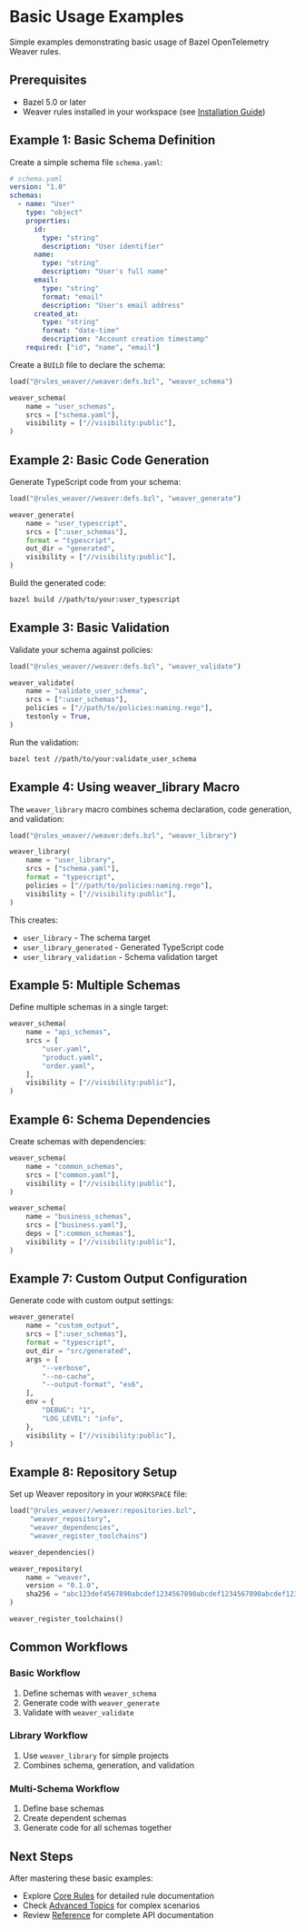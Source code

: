 # Basic Usage Examples

Simple examples demonstrating basic usage of Bazel OpenTelemetry Weaver rules.

## Prerequisites

- Bazel 5.0 or later
- Weaver rules installed in your workspace (see [Installation Guide](../getting-started/installation.md))

## Example 1: Basic Schema Definition

Create a simple schema file `schema.yaml`:

```yaml
# schema.yaml
version: "1.0"
schemas:
  - name: "User"
    type: "object"
    properties:
      id:
        type: "string"
        description: "User identifier"
      name:
        type: "string"
        description: "User's full name"
      email:
        type: "string"
        format: "email"
        description: "User's email address"
      created_at:
        type: "string"
        format: "date-time"
        description: "Account creation timestamp"
    required: ["id", "name", "email"]
```

Create a `BUILD` file to declare the schema:

```python
load("@rules_weaver//weaver:defs.bzl", "weaver_schema")

weaver_schema(
    name = "user_schemas",
    srcs = ["schema.yaml"],
    visibility = ["//visibility:public"],
)
```

## Example 2: Basic Code Generation

Generate TypeScript code from your schema:

```python
load("@rules_weaver//weaver:defs.bzl", "weaver_generate")

weaver_generate(
    name = "user_typescript",
    srcs = [":user_schemas"],
    format = "typescript",
    out_dir = "generated",
    visibility = ["//visibility:public"],
)
```

Build the generated code:

```bash
bazel build //path/to/your:user_typescript
```

## Example 3: Basic Validation

Validate your schema against policies:

```python
load("@rules_weaver//weaver:defs.bzl", "weaver_validate")

weaver_validate(
    name = "validate_user_schema",
    srcs = [":user_schemas"],
    policies = ["//path/to/policies:naming.rego"],
    testonly = True,
)
```

Run the validation:

```bash
bazel test //path/to/your:validate_user_schema
```

## Example 4: Using weaver_library Macro

The `weaver_library` macro combines schema declaration, code generation, and validation:

```python
load("@rules_weaver//weaver:defs.bzl", "weaver_library")

weaver_library(
    name = "user_library",
    srcs = ["schema.yaml"],
    format = "typescript",
    policies = ["//path/to/policies:naming.rego"],
    visibility = ["//visibility:public"],
)
```

This creates:
- `user_library` - The schema target
- `user_library_generated` - Generated TypeScript code
- `user_library_validation` - Schema validation target

## Example 5: Multiple Schemas

Define multiple schemas in a single target:

```python
weaver_schema(
    name = "api_schemas",
    srcs = [
        "user.yaml",
        "product.yaml",
        "order.yaml",
    ],
    visibility = ["//visibility:public"],
)
```

## Example 6: Schema Dependencies

Create schemas with dependencies:

```python
weaver_schema(
    name = "common_schemas",
    srcs = ["common.yaml"],
    visibility = ["//visibility:public"],
)

weaver_schema(
    name = "business_schemas",
    srcs = ["business.yaml"],
    deps = [":common_schemas"],
    visibility = ["//visibility:public"],
)
```

## Example 7: Custom Output Configuration

Generate code with custom output settings:

```python
weaver_generate(
    name = "custom_output",
    srcs = [":user_schemas"],
    format = "typescript",
    out_dir = "src/generated",
    args = [
        "--verbose",
        "--no-cache",
        "--output-format", "es6",
    ],
    env = {
        "DEBUG": "1",
        "LOG_LEVEL": "info",
    },
    visibility = ["//visibility:public"],
)
```

## Example 8: Repository Setup

Set up Weaver repository in your `WORKSPACE` file:

```python
load("@rules_weaver//weaver:repositories.bzl", 
     "weaver_repository", 
     "weaver_dependencies", 
     "weaver_register_toolchains")

weaver_dependencies()

weaver_repository(
    name = "weaver",
    version = "0.1.0",
    sha256 = "abc123def4567890abcdef1234567890abcdef1234567890abcdef1234567890",
)

weaver_register_toolchains()
```

## Common Workflows

### Basic Workflow
1. Define schemas with `weaver_schema`
2. Generate code with `weaver_generate`
3. Validate with `weaver_validate`

### Library Workflow
1. Use `weaver_library` for simple projects
2. Combines schema, generation, and validation

### Multi-Schema Workflow
1. Define base schemas
2. Create dependent schemas
3. Generate code for all schemas together

## Next Steps

After mastering these basic examples:
- Explore [Core Rules](../core-rules/) for detailed rule documentation
- Check [Advanced Topics](../advanced-topics/) for complex scenarios
- Review [Reference](../reference/) for complete API documentation 